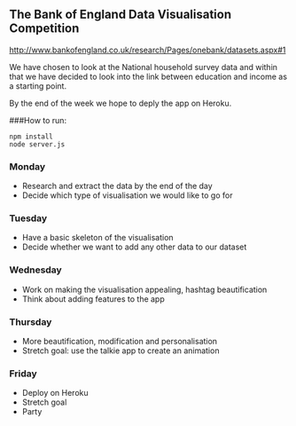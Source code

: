 ## The Bank of England Data Visualisation Competition

http://www.bankofengland.co.uk/research/Pages/onebank/datasets.aspx#1

We have chosen to look at the National household survey data and within that we have decided to look into the link between education and income as a starting point. 

By the end of the week we hope to deply the app on Heroku.

###How to run:
```
npm install
node server.js
```

### Monday
* Research and extract the data by the end of the day
* Decide which type of visualisation we would like to go for

### Tuesday 
* Have a basic skeleton of the visualisation 
* Decide whether we want to add any other data to our dataset

### Wednesday
* Work on making the visualisation appealing, hashtag beautification
* Think about adding features to the app

### Thursday
* More beautification, modification and personalisation
* Stretch goal: use the talkie app to create an animation

### Friday 
* Deploy on Heroku
* Stretch goal
* Party
